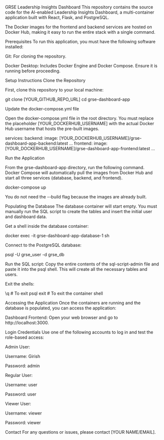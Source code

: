 GRSE Leadership Insights Dashboard
This repository contains the source code for the AI-enabled Leadership Insights Dashboard, a multi-container application built with React, Flask, and PostgreSQL.

The Docker images for the frontend and backend services are hosted on Docker Hub, making it easy to run the entire stack with a single command.

Prerequisites
To run this application, you must have the following software installed:

Git: For cloning the repository.

Docker Desktop: Includes Docker Engine and Docker Compose. Ensure it is running before proceeding.

Setup Instructions
Clone the Repository

First, clone this repository to your local machine:

git clone [YOUR_GITHUB_REPO_URL]
cd grse-dashboard-app

Update the docker-compose.yml file

Open the docker-compose.yml file in the root directory. You must replace the placeholder [YOUR_DOCKERHUB_USERNAME] with the actual Docker Hub username that hosts the pre-built images.

services:
  backend:
    image: [YOUR_DOCKERHUB_USERNAME]/grse-dashboard-app-backend:latest
    ...
  frontend:
    image: [YOUR_DOCKERHUB_USERNAME]/grse-dashboard-app-frontend:latest
    ...

Run the Application

From the grse-dashboard-app directory, run the following command. Docker Compose will automatically pull the images from Docker Hub and start all three services (database, backend, and frontend).

docker-compose up

You do not need the --build flag because the images are already built.

Populating the Database
The database container will start empty. You must manually run the SQL script to create the tables and insert the initial user and dashboard data.

Get a shell inside the database container:

docker exec -it grse-dashboard-app-database-1 sh

Connect to the PostgreSQL database:

psql -U grse_user -d grse_db

Run the SQL script: Copy the entire contents of the sql-script-admin file and paste it into the psql shell. This will create all the necessary tables and users.

Exit the shells:

\q  # To exit psql
exit # To exit the container shell

Accessing the Application
Once the containers are running and the database is populated, you can access the application:

Dashboard Frontend: Open your web browser and go to http://localhost:3000.

Login Credentials
Use one of the following accounts to log in and test the role-based access:

Admin User:

Username: Girish

Password: admin

Regular User:

Username: user

Password: user

Viewer User:

Username: viewer

Password: viewer

Contact
For any questions or issues, please contact [YOUR NAME/EMAIL].
